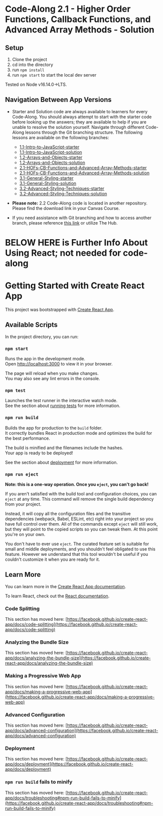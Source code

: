 # Code-Along 2.1 - Higher Order Functions, Callback Functions, and Advanced Array Methods - Solution

## Setup
1. Clone the project
2. cd into the directory
3. run `npm install`
4. run `npm start` to start the local dev server

Tested on Node v16.14.0->LTS.

## Navigation Between App Versions
- Starter and Solution code are always available to learners for every Code-Along. You should always attempt to start with the starter code before looking up the answers; they are available to help if you are unable to resolve the solution yourself. Navigate through different Code-Along lessons through the Git branching structure. The following lessons are available on the following branches:
    - [1.1-Intro-to-JavaScript-starter](https://github.com/bloominstituteoftechnology/web-code-along-user-data-management/tree/1.1-Intro-to-JavaScript-starter)
    - [1.1-Intro-to-JavaScript-solution](https://github.com/bloominstituteoftechnology/web-code-along-user-data-management/tree/1.1-Intro-to-JavaScript-solution)
    - [1.2-Arrays-and-Objects-starter](https://github.com/bloominstituteoftechnology/web-code-along-user-data-management/tree/1.2-Arrays-and-Objects-starter)
    - [1.2-Arrays-and-Objects-solution](https://github.com/bloominstituteoftechnology/web-code-along-user-data-management/tree/1.2-Arrays-and-Objects-solution)
    - [2.1-HOFs-CB-Functions-and-Advanced-Array-Methods-starter](https://github.com/bloominstituteoftechnology/web-code-along-user-data-management/tree/2.1-HOFs-CB-Functions-and-Advanced-Array-Methods-starter)
    - [2.1-HOFs-CB-Functions-and-Advanced-Array-Methods-solution](https://github.com/bloominstituteoftechnology/web-code-along-user-data-management/tree/2.1-HOFs-CB-Functions-and-Advanced-Array-Methods-solution)
    - [3.1-General-Styling-starter](https://github.com/bloominstituteoftechnology/web-code-along-user-data-management/tree/3.1-General-Styling-starter)
    - [3.1-General-Styling-solution](https://github.com/bloominstituteoftechnology/web-code-along-user-data-management/tree/3.1-General-Styling-solution)
    - [3.2-Advanced-Styling-Techniques-starter](https://github.com/bloominstituteoftechnology/web-code-along-user-data-management/tree/3.2-Advanced-Styling-Techniques-starter)
    - [3.2-Advanced-Styling-Techniques-solution](https://github.com/bloominstituteoftechnology/web-code-along-user-data-management/tree/3.2-Advanced-Styling-Techniques-solution)

- **Please note:** 2.2 Code-Along code is located in another repository. Please find the download link in your Canvas Course.

- If you need assistance with Git branching and how to access another branch, please reference [this link](https://www.atlassian.com/git/tutorials/using-branches/git-checkout) or utilize The Hub.


# BELOW HERE is Further Info About Using React; not needed for code-along
# Getting Started with Create React App

This project was bootstrapped with [Create React App](https://github.com/facebook/create-react-app).

## Available Scripts

In the project directory, you can run:

### `npm start`

Runs the app in the development mode.\
Open [http://localhost:3000](http://localhost:3000) to view it in your browser.

The page will reload when you make changes.\
You may also see any lint errors in the console.

### `npm test`

Launches the test runner in the interactive watch mode.\
See the section about [running tests](https://facebook.github.io/create-react-app/docs/running-tests) for more information.

### `npm run build`

Builds the app for production to the `build` folder.\
It correctly bundles React in production mode and optimizes the build for the best performance.

The build is minified and the filenames include the hashes.\
Your app is ready to be deployed!

See the section about [deployment](https://facebook.github.io/create-react-app/docs/deployment) for more information.

### `npm run eject`

**Note: this is a one-way operation. Once you `eject`, you can't go back!**

If you aren't satisfied with the build tool and configuration choices, you can `eject` at any time. This command will remove the single build dependency from your project.

Instead, it will copy all the configuration files and the transitive dependencies (webpack, Babel, ESLint, etc) right into your project so you have full control over them. All of the commands except `eject` will still work, but they will point to the copied scripts so you can tweak them. At this point you're on your own.

You don't have to ever use `eject`. The curated feature set is suitable for small and middle deployments, and you shouldn't feel obligated to use this feature. However we understand that this tool wouldn't be useful if you couldn't customize it when you are ready for it.

## Learn More

You can learn more in the [Create React App documentation](https://facebook.github.io/create-react-app/docs/getting-started).

To learn React, check out the [React documentation](https://reactjs.org/).

### Code Splitting

This section has moved here: [https://facebook.github.io/create-react-app/docs/code-splitting](https://facebook.github.io/create-react-app/docs/code-splitting)

### Analyzing the Bundle Size

This section has moved here: [https://facebook.github.io/create-react-app/docs/analyzing-the-bundle-size](https://facebook.github.io/create-react-app/docs/analyzing-the-bundle-size)

### Making a Progressive Web App

This section has moved here: [https://facebook.github.io/create-react-app/docs/making-a-progressive-web-app](https://facebook.github.io/create-react-app/docs/making-a-progressive-web-app)

### Advanced Configuration

This section has moved here: [https://facebook.github.io/create-react-app/docs/advanced-configuration](https://facebook.github.io/create-react-app/docs/advanced-configuration)

### Deployment

This section has moved here: [https://facebook.github.io/create-react-app/docs/deployment](https://facebook.github.io/create-react-app/docs/deployment)

### `npm run build` fails to minify

This section has moved here: [https://facebook.github.io/create-react-app/docs/troubleshooting#npm-run-build-fails-to-minify](https://facebook.github.io/create-react-app/docs/troubleshooting#npm-run-build-fails-to-minify)
